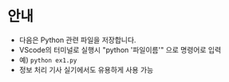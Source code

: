 # 안내
- 다음은 Python 관련 파일을 저장합니다.
- VScode의 터미널로 실행시 "python '파일이름'" 으로 명령어로 입력
- 예) ```python ex1.py```
- 정보 처리 기사 실기에서도 유용하게 사용 가능
